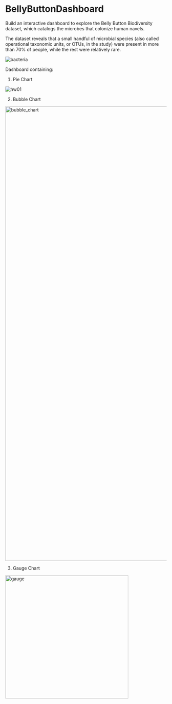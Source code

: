 # BellyButtonDashboard
Build an interactive dashboard to explore the Belly Button Biodiversity dataset, which catalogs the microbes that colonize human navels.

The dataset reveals that a small handful of microbial species (also called operational taxonomic units, or OTUs, in the study) were present in more than 70% of people, while the rest were relatively rare.

![bacteria](https://user-images.githubusercontent.com/70447525/116481071-7c3aa400-a850-11eb-891e-5623fbf58c93.png)


Dashboard containing:
1. Pie Chart

![hw01](https://user-images.githubusercontent.com/70447525/116481046-72b13c00-a850-11eb-9346-0cbce1974d46.png)

2. Bubble Chart

<img width="1416" alt="bubble_chart" src="https://user-images.githubusercontent.com/70447525/116481111-8eb4dd80-a850-11eb-92c4-bf2e04717e13.png">

3. Gauge Chart

<img width="384" alt="gauge" src="https://user-images.githubusercontent.com/70447525/116481139-9d02f980-a850-11eb-8b88-c78b87adde7b.png">


